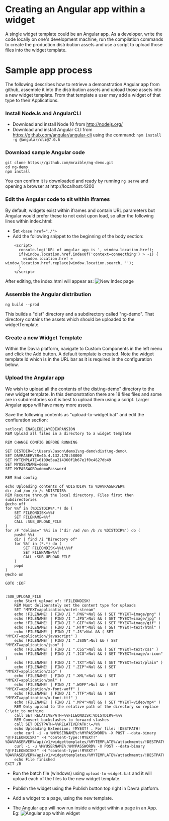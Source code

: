 # Creating an Angular app within a widget
A single widget template could be an Angular app. As a developer, write the code locally on one's development machine, 
run the compilation commands to create the production distribution assets and 
use a script to upload those files into the widget template.


# Sample app process
The following describes how to retrieve a demonstration Angular app from github, assemble it into the distribution 
assets and upload those assets into a new widget template. From that template a user may add a widget of that type 
to their Applications.


### Install NodeJs and AngularCLI
- Download and install Node 10 from http://nodejs.org/
- Download and install Angular CLI from https://github.com/angular/angular-cli using the command:
```npm install -g @angular/cli@7.0.6```


### Download sample Angular code
```
git clone https://github.com/mraible/ng-demo.git
cd ng-demo
npm install
```
You can confirm it is downloaded and ready by running ```ng serve``` and opening a browser at http://localhost:4200


### Edit the Angular code to sit within iframes
By default, widgets exist within iframes and contain URL parameters but Angular would prefer these to not exist upon load, 
so alter the following lines within index.html:
- Set ```<base href="./">```
- Add the following snippet to the beginning of the body section:
```
    <script>
      console.log('URL of angular app is ', window.location.href);
      if(window.location.href.indexOf('context=connecthing') > -1) {
        window.location.href = window.location.href.replace(window.location.search, '');
      }
    </script>
```

After editing, the index.html will appear as:
![New Index page](http://help.davra.com/pics/angular-sample1.png)


### Assemble the Angular distribution
```
ng build --prod
```
This builds a "dist" directory and a subdirectory called "ng-demo". That directory contains the assets 
which should be uploaded to the widgetTemplate.


### Create a new Widget Template
Within the Davra platform, navigate to Custom Components in the left menu and click the Add button. A default template is created.
Note the widget template Id which is in the URL bar as it is required in the configuration below.


### Upload the Angular app
We wish to upload all the contents of the dist/ng-demo" directory to the new widget template. In this demonstration there are 18 files 
files and some are in subdrectories so it is best to upload them using a script. Larger Angular apps will have many more assets.

Save the following contents as "upload-to-widget.bat" and edit the confiuration section:
```
setlocal ENABLEDELAYEDEXPANSION
REM Upload all files in a directory to a widget template

REM CHANGE CONFIG BEFORE RUNNING

SET DISTDIR=C:\Users\Jason\demo1\ng-demo\dist\ng-demo\
SET DAVRASERVER=46.4.132.178:58000
SET MYTEMPLATE=6109e5aa214360f1b67e1f0c4627db49
SET MYUSERNAME=demo
SET MYPASSWORD=demoPassword

REM End config

echo Uploading contents of %DISTDIR% to %DAVRASERVER%
dir /ad /on /b /s %DISTDIR%
REM Recurse through the local directory. Files first then subdirectories
@echo off
for %%f in (%DISTDIR%*.*) do (
	SET FILEONDISK=%%f
	SET FILENAME=%%f
	CALL :SUB_UPLOAD_FILE
)
for /F "delims=" %%i in ('dir /ad /on /b /s %DISTDIR%') do (
    pushd %%i
    dir | find /i "Directory of"
    for %%f in (*.*) do (
		SET FILEONDISK=%%i\%%f
		SET FILENAME=%%f
		CALL :SUB_UPLOAD_FILE
    )
    popd
)
@echo on

GOTO :EOF


:SUB_UPLOAD_FILE
	echo Start upload of: !FILEONDISK!
	REM Must deliberately set the content type for uploads
	SET "MYEXT=application/octet-stream"
	echo !FILENAME! | FIND /I ".PNG">Nul && ( SET "MYEXT=image/png" )
	echo !FILENAME! | FIND /I ".JPG">Nul && ( SET "MYEXT=image/jpg" )
	echo !FILENAME! | FIND /I ".GIF">Nul && ( SET "MYEXT=image/gif" )
	echo !FILENAME! | FIND /I ".HTM">Nul && ( SET "MYEXT=text/html" )
	echo !FILENAME! | FIND /I ".JS">Nul && ( SET "MYEXT=application/javascript" )
	echo !FILENAME! | FIND /I ".JSON">Nul && ( SET "MYEXT=application/json" )
	echo !FILENAME! | FIND /I ".CSS">Nul && ( SET "MYEXT=text/css" )
	echo !FILENAME! | FIND /I ".ICO">Nul && ( SET "MYEXT=image/x-icon" )
	echo !FILENAME! | FIND /I ".TXT">Nul && ( SET "MYEXT=text/plain" )
	echo !FILENAME! | FIND /I ".ZIP">Nul && ( SET "MYEXT=application/zip" )
	echo !FILENAME! | FIND /I ".XML">Nul && ( SET "MYEXT=application/xml" )
	echo !FILENAME! | FIND /I ".WOFF">Nul && ( SET "MYEXT=application/x-font-woff" )
	echo !FILENAME! | FIND /I ".TTF">Nul && ( SET "MYEXT=application/x-font-ttf" )
	echo !FILENAME! | FIND /I ".MP4">Nul && ( SET "MYEXT=video/mp4" )
	REM Only upload to the relative path of the directory so replace C:\etc to nothing
	call SET RELATIVEPATH=%%FILEONDISK:%DISTDIR%=%%%
	REM Convert backslashes to forward slashes
	call SET DESTPATH=%%RELATIVEPATH:\=/%%
	echo Uploading Extension: !MYEXT! . For file: !DESTPATH!
	echo curl -i -u %MYUSERNAME%:%MYPASSWORD% -X POST --data-binary "@!FILEONDISK!" -H "content-type:!MYEXT!" %DAVRASERVER%/api/v1/widgettemplates/%MYTEMPLATE%/attachments/!DESTPATH!
	curl -i -u %MYUSERNAME%:%MYPASSWORD% -X POST --data-binary "@!FILEONDISK!" -H "content-type:!MYEXT!" %DAVRASERVER%/api/v1/widgettemplates/%MYTEMPLATE%/attachments/!DESTPATH!
	echo File finished
EXIT /B
```

- Run the batch file (windows) using `upload-to-widget.bat` and it will upload each of the files to the new widget template.

- Publish the widget using the Publish button top right in Davra platform.

- Add a widget to a page, using the new template.

- The Angular app will now run inside a widget within a page in an App. Eg:
![Angular app within widget](http://help.davra.com/pics/angular-sample2.png)



